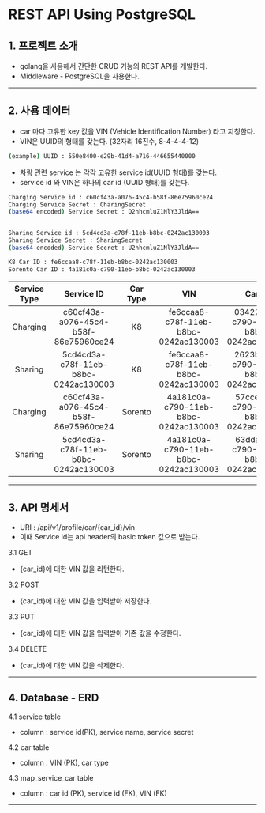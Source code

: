 # REST API Using PostgreSQL
## 1. 프로젝트 소개
* golang을 사용해서 간단한 CRUD 기능의 REST API를 개발한다.
* Middleware - PostgreSQL을 사용한다.
---

## 2. 사용 데이터
* car 마다 고유한 key 값을 VIN (Vehicle Identification Number) 라고 지칭한다.
* VIN은 UUID의 형태를 갖는다. (32자리 16진수, 8-4-4-4-12)
```bash
(example) UUID : 550e8400-e29b-41d4-a716-446655440000
```
* 차량 관련 service 는 각각 고유한 service id(UUID 형태)를 갖는다.
* service id 와 VIN은 하나의 car id (UUID 형태)를 갖는다.

```bash
Charging Service id : c60cf43a-a076-45c4-b58f-86e75960ce24
Charging Service Secret : CharingSecret
(base64 encoded) Service Secret : Q2hhcmluZ1NlY3JldA==


Sharing Service id : 5cd4cd3a-c78f-11eb-b8bc-0242ac130003
Sharing Service Secret : SharingSecret
(base64 encoded) Service Secret : U2hhcmluZ1NlY3JldA==

K8 Car ID : fe6ccaa8-c78f-11eb-b8bc-0242ac130003
Sorento Car ID : 4a181c0a-c790-11eb-b8bc-0242ac130003
```

|Service Type|Service ID|Car Type|VIN|Car ID|
|:---:|:---:|:---:|:---:|:---:|
|Charging|c60cf43a-a076-45c4-b58f-86e75960ce24|K8|fe6ccaa8-c78f-11eb-b8bc-0242ac130003|0342296a-c790-11eb-b8bc-0242ac130003
|Sharing|5cd4cd3a-c78f-11eb-b8bc-0242ac130003|K8|fe6ccaa8-c78f-11eb-b8bc-0242ac130003|2623bd36-c790-11eb-b8bc-0242ac130003
|Charging|c60cf43a-a076-45c4-b58f-86e75960ce24|Sorento|4a181c0a-c790-11eb-b8bc-0242ac130003|57ccedb2-c790-11eb-b8bc-0242ac130003
|Sharing|5cd4cd3a-c78f-11eb-b8bc-0242ac130003|Sorento|4a181c0a-c790-11eb-b8bc-0242ac130003|63dda4ca-c790-11eb-b8bc-0242ac130003

---
## 3. API 명세서
* URI : /api/v1/profile/car/{car_id}/vin
* 이때 Service id는 api header의 basic token 값으로 받는다.

3.1 GET
* {car_id}에 대한 VIN 값을 리턴한다.

3.2 POST
* {car_id}에 대한 VIN 값을 입력받아 저장한다.

3.3 PUT
* {car_id}에 대한 VIN 값을 입력받아 기존 값을 수정한다.

3.4 DELETE
* {car_id}에 대한 VIN 값을 삭제한다.

---
## 4. Database - ERD
4.1 service table
* column : service id(PK), service name, service secret

4.2 car table
* column : VIN (PK), car type

4.3 map_service_car table
* column : car id (PK), service id (FK), VIN (FK)

---

